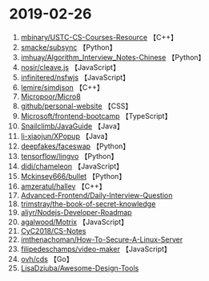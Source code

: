 # 2019-02-26

1. [mbinary/USTC-CS-Courses-Resource](https://github.com/mbinary/USTC-CS-Courses-Resource) 【C++】
2. [smacke/subsync](https://github.com/smacke/subsync) 【Python】
3. [imhuay/Algorithm_Interview_Notes-Chinese](https://github.com/imhuay/Algorithm_Interview_Notes-Chinese) 【Python】
4. [nosir/cleave.js](https://github.com/nosir/cleave.js) 【JavaScript】
5. [infinitered/nsfwjs](https://github.com/infinitered/nsfwjs) 【JavaScript】
6. [lemire/simdjson](https://github.com/lemire/simdjson) 【C++】
7. [Micropoor/Micro8](https://github.com/Micropoor/Micro8) 
8. [github/personal-website](https://github.com/github/personal-website) 【CSS】
9. [Microsoft/frontend-bootcamp](https://github.com/Microsoft/frontend-bootcamp) 【TypeScript】
10. [Snailclimb/JavaGuide](https://github.com/Snailclimb/JavaGuide) 【Java】
11. [li-xiaojun/XPopup](https://github.com/li-xiaojun/XPopup) 【Java】
12. [deepfakes/faceswap](https://github.com/deepfakes/faceswap) 【Python】
13. [tensorflow/lingvo](https://github.com/tensorflow/lingvo) 【Python】
14. [didi/chameleon](https://github.com/didi/chameleon) 【JavaScript】
15. [Mckinsey666/bullet](https://github.com/Mckinsey666/bullet) 【Python】
16. [amzeratul/halley](https://github.com/amzeratul/halley) 【C++】
17. [Advanced-Frontend/Daily-Interview-Question](https://github.com/Advanced-Frontend/Daily-Interview-Question) 
18. [trimstray/the-book-of-secret-knowledge](https://github.com/trimstray/the-book-of-secret-knowledge) 
19. [aliyr/Nodejs-Developer-Roadmap](https://github.com/aliyr/Nodejs-Developer-Roadmap) 
20. [agalwood/Motrix](https://github.com/agalwood/Motrix) 【JavaScript】
21. [CyC2018/CS-Notes](https://github.com/CyC2018/CS-Notes) 
22. [imthenachoman/How-To-Secure-A-Linux-Server](https://github.com/imthenachoman/How-To-Secure-A-Linux-Server) 
23. [filipedeschamps/video-maker](https://github.com/filipedeschamps/video-maker) 【JavaScript】
24. [ovh/cds](https://github.com/ovh/cds) 【Go】
25. [LisaDziuba/Awesome-Design-Tools](https://github.com/LisaDziuba/Awesome-Design-Tools) 

